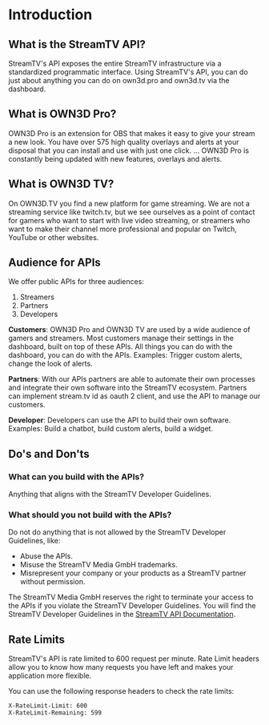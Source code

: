 # Introduction

## What is the StreamTV API?

StreamTV's API exposes the entire StreamTV infrastructure via a standardized programmatic interface. Using StreamTV's API, you can do just about anything you can do on own3d.pro and own3d.tv via the dashboard.

## What is OWN3D Pro?

OWN3D Pro is an extension for OBS that makes it easy to give your stream a new look. You have over 575 high quality overlays and alerts at your disposal that you can install and use with just one click. ... OWN3D Pro is constantly being updated with new features, overlays and alerts.

## What is OWN3D TV?

On OWN3D.TV you find a new platform for game streaming. We are not a streaming service like twitch.tv, but we see ourselves as a point of contact for gamers who want to start with live video streaming, or streamers who want to make their channel more professional and popular on Twitch, YouTube or other websites.

## Audience for APIs

We offer public APIs for three audiences:

1. Streamers
2. Partners
3. Developers

**Customers**: OWN3D Pro and OWN3D TV are used by a wide audience of gamers and streamers. Most customers manage their settings in the dashboard, built on top of these APIs.
All things you can do with the dashboard, you can do with the APIs. Examples: Trigger custom alerts, change the look of alerts.

**Partners**: With our APIs partners are able to automate their own processes and integrate their own software into the StreamTV ecosystem.
Partners can implement stream.tv id as oauth 2 client, and use the API to manage our customers.

**Developer**: Developers can use the API to build their own software. Examples: Build a chatbot, build custom alerts, build a widget.

## Do's and Don'ts

### What can you build with the APIs?

Anything that aligns with the StreamTV Developer Guidelines.

### What should you not build with the APIs?

Do not do anything that is not allowed by the StreamTV Developer Guidelines, like:

- Abuse the APIs.
- Misuse the StreamTV Media GmbH trademarks.
- Misrepresent your company or your products as a StreamTV partner without permission.

The StreamTV Media GmbH reserves the right to terminate your access to the APIs if you violate the StreamTV Developer Guidelines.
You will find the StreamTV Developer Guidelines in the [StreamTV API Documentation](https://api.stream.tv/docs/).

## Rate Limits

StreamTV's API is rate limited to 600 request per minute.
Rate Limit headers allow you to know how many requests you have left and makes your application more flexible.

You can use the following response headers to check the rate limits:

```
X-RateLimit-Limit: 600
X-RateLimit-Remaining: 599
```